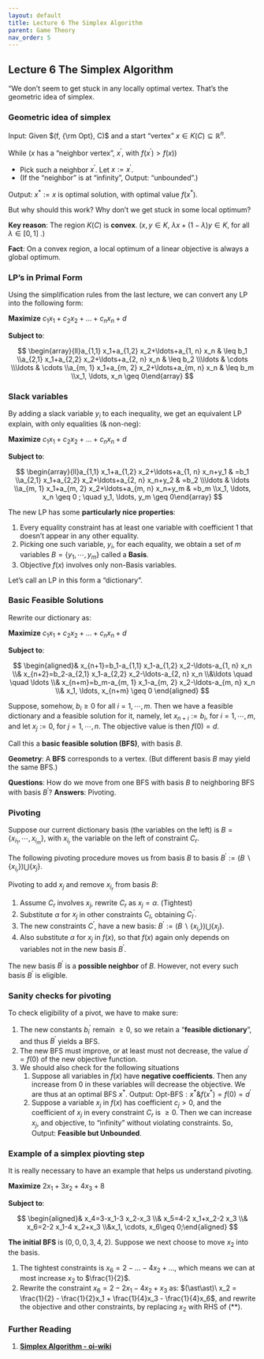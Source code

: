 ```yaml
---
layout: default
title: Lecture 6 The Simplex Algorithm
parent: Game Theory
nav_order: 5
---
```


## Lecture 6 The Simplex Algorithm

“We don’t seem to get stuck in any locally optimal vertex. That’s the geometric idea of simplex.

### Geometric idea of simplex

$\text{Input}$: Given $(f, {\rm Opt}, C)$ and a start “vertex” $x\in K(C) \subseteq \mathbb{R}^n$.

$\text{While}$ ($x$ has a “neighbor vertex”, $x^\prime$, with $f(x^\prime) > f(x)$)

- Pick such a neighbor $x^\prime$. Let $x := x^\prime$.
- (If the “neighbor” is at “infinity”, $\text{Output}$: “unbounded”.)

$\text{Output}$: $x^\ast := x$ is optimal solution, with optimal value $f(x^\ast)$.

But why should this work? Why don’t we get stuck in some local optimum?

**Key reason**: The region $K(C)$ is **convex**. ($x, y\in K,\  \lambda x + (1 - \lambda)y \in K,\ \text{for all }\lambda\in [0, 1]$ .)

**Fact**: On a convex region, a local optimum of a linear objective is always a global optimum.

### LP’s in Primal Form

Using the simplification rules from the last lecture, we can convert any LP into the following form:

**Maximize** $c_1 x_1+c_2 x_2+\ldots+c_n x_n+d$

**Subject to**:

$$
\begin{array}{ll}a_{1,1} x_1+a_{1,2} x_2+\ldots+a_{1, n} x_n & \leq b_1 \\a_{2,1} x_1+a_{2,2} x_2+\ldots+a_{2, n} x_n & \leq b_2 \\\ldots & \cdots \\\ldots & \cdots \\a_{m, 1} x_1+a_{m, 2} x_2+\ldots+a_{m, n} x_n & \leq b_m \\x_1, \ldots, x_n \geq 0\end{array}
$$

### Slack variables

By adding a slack variable $y_i$ to each inequality, we get an equivalent LP explain, with only equalities (& non-neg):

**Maximize** $c_1 x_1+c_2 x_2+\ldots+c_n x_n+d$

**Subject to**:

$$
\begin{array}{ll}a_{1,1} x_1+a_{1,2} x_2+\ldots+a_{1, n} x_n+y_1 & =b_1 \\a_{2,1} x_1+a_{2,2} x_2+\ldots+a_{2, n} x_n+y_2 & =b_2 \\\ldots & \ldots \\a_{m, 1} x_1+a_{m, 2} x_2+\ldots+a_{m, n} x_n+y_m & =b_m \\x_1, \ldots, x_n \geq 0 ; \quad y_1, \ldots, y_m \geq 0\end{array}
$$

The new LP has some **particularly nice properties**:

1. Every equality constraint has at least one variable with coefficient $1$ that doesn’t appear in any other equality.
2. Picking one such variable, $y_i$, for each equality, we obtain a set of $m$ variables $B = \lbrace y_1, \cdots, y_m\rbrace$ called a **Basis**.
3. Objective $f(x)$ involves only non-Basis variables.

Let’s call an LP in this form a “dictionary”.

### Basic Feasible Solutions

Rewrite our dictionary as:

**Maximize** $c_1 x_1+c_2 x_2+\ldots+c_n x_n+d$

**Subject to**:

$$
\begin{aligned}& x_{n+1}=b_1-a_{1,1} x_1-a_{1,2} x_2-\ldots-a_{1, n} x_n \\& x_{n+2}=b_2-a_{2,1} x_1-a_{2,2} x_2-\ldots-a_{2, n} x_n \\&\ldots \quad \quad \ldots \\& x_{n+m}=b_m-a_{m, 1} x_1-a_{m, 2} x_2-\ldots-a_{m, n} x_n \\& x_1, \ldots, x_{n+m} \geq 0 \end{aligned}
$$

Suppose, somehow, $b_i \geq 0$ for all $i = 1, \cdots, m$. Then we have a feasible dictionary and a feasible solution for it, namely, let $x_{n + i} := b_i$, for $i = 1, \cdots, m$, and let $x_j := 0$, for $j = 1, \cdots, n$. The objective value is then $f(0) = d$.

Call this a **basic feasible solution (BFS)**, with basis $B$.

**Geometry**: A **BFS** corresponds to a vertex. (But different basis $B$ may yield the same BFS.)

**Questions**: How do we move from one BFS with basis $B$ to neighboring BFS with basis $B^\prime$? **Answers**: Pivoting.

### Pivoting

Suppose our current dictionary basis (the variables on the left) is $B = \lbrace x_{i_1}, \cdots, x_{i_m} \rbrace$, with $x_{i_r}$ the variable on the left of constraint $C_r$.

The following pivoting procedure moves us from basis $B$ to basis $B^\prime:= (B\backslash\lbrace x_{i_r}\rbrace) \bigcup \lbrace x_j \rbrace$.

Pivoting to add $x_j$ and remove $x_{i_r}$ from basis $B$:

1. Assume $C_r$ involves $x_j$, rewrite $C_r$ as $x_j = \alpha$. (Tightest)
2. Substitute $\alpha$ for $x_j$ in other constraints $C_I$, obtaining $C_I^\prime.$
3. The new constraints $C^\prime$, have a new basis: $B^\prime:= (B\backslash\lbrace x_{i_r}\rbrace) \bigcup \lbrace x_j \rbrace$.
4. Also substitute $\alpha$ for $x_j$ in $f(x)$, so that $f(x)$ again only depends on variables not in the new basis $B^\prime$.

The new basis $B^\prime$ is a **possible neighbor** of $B$. However, not every such basis $B^\prime$ is eligible.

### Sanity checks for pivoting

To check eligibility of a pivot, we have to make sure:

1. The new constants $b_i^\prime$ remain $\geq 0$, so we retain a “**feasible dictionary**”, and thus $B^\prime$ yields a BFS.
2. The new BFS must improve, or at least must not decrease, the value $d^\prime = f(0)$ of the new objective function. 
3. We should also check for the following situations 
    1. Suppose all variables in $f(x)$ have **negative coefficients**. Then any increase from $0$ in these variables will decrease the objective. We are thus at an optimal BFS $x^\ast$. $\text{Output: Opt-BFS}: x^\ast \& f(x^\ast) = f(0) = d^\prime$
    2. Suppose a variable $x_j$ in $f(x)$ has coefficient $c_j > 0$, and the coefficient of $x_j$ in every constraint $C_r$ is $\geq 0$. Then we can increase $x_j$, and objective, to “infinity” without violating constraints. So, $\text{Output:}$ **Feasible but Unbounded**.

### Example of a simplex piovting step

It is really necessary to have an example that helps us understand pivoting.

**Maximize** $2x_1 + 3x_2 + 4x_3 + 8$

**Subject to**:

$$
\begin{aligned}& x_4=3-x_1-3 x_2-x_3 \\& x_5=4-2 x_1+x_2-2 x_3 \\& x_6=2-2 x_1-4 x_2+x_3 \\&x_1, \cdots, x_6\geq 0;\end{aligned}
$$

**The initial BFS** is $(0, 0, 0, 3, 4, 2)$. Suppose we next choose to move $x_2$ into the basis.

1. The tightest constraints is $x_6 = 2 - \ldots - 4x_2 + \ldots$, which means we can at most increase $x_2$ to $\frac{1}{2}$.
2. Rewrite the constraint $x_6=2-2 x_1-4 x_2+x_3$ as: $(\ast\ast)\ x_2 = \frac{1}{2} - \frac{1}{2}x_1 + \frac{1}{4}x_3 - \frac{1}{4}x_6$, and rewrite the objective and other constraints, by replacing $x_2$ with RHS of $(\ast\ast)$.

### Further Reading

1. [**Simplex Algorithm - oi-wiki**](https://oi-wiki.org/math/simplex/)